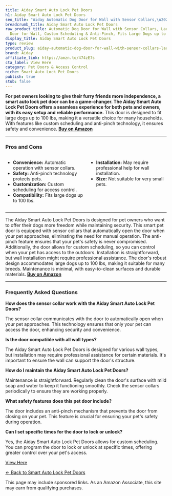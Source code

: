 ```yaml
---
title: Aiday Smart Auto Lock Pet Doors
h1: Aiday Smart Auto Lock Pet Doors
seo_title: "Aiday Automatic Dog Door for Wall with Sensor Collars,\u2026"
breadcrumb_title: Aiday Smart Auto Lock Pet Doors
raw_product_title: Automatic Dog Door for Wall with Sensor Collars, Large Smart Pet
  Door for Wall, Custom Scheduling & Anti-Pinch, Fits Large Dogs up to 100 lbs
display_title: Aiday Smart Auto Lock Pet Doors
type: review
product_slug: aiday-automatic-dog-door-for-wall-with-sensor-collars-large-smart-pet-d-b45fb177
brand: Aiday
affiliate_link: https://amzn.to/474zE7s
cta_label: View Here
category: Pet Doors & Access Control
niche: Smart Auto Lock Pet Doors
publish: true
stub: false
---
```


<div id="intro" class="full-width">
  <p><strong>For pet owners looking to give their furry friends more independence, a smart auto lock pet door can be a game-changer. The Aiday Smart Auto Lock Pet Doors offers a seamless experience for both pets and owners, with its easy setup and reliable performance.</strong> This door is designed to fit large dogs up to 100 lbs, making it a versatile choice for many households. With features like custom scheduling and anti-pinch technology, it ensures safety and convenience. <a href="https://amzn.to/474zE7s" rel="nofollow sponsored noopener" target="_blank"><strong>Buy on Amazon</strong></a></p>
</div>

<hr />
<h3 id="pros-cons">Pros and Cons</h3>
<div class="pc-grid" style="display:grid;grid-template-columns:1fr 1fr;gap:16px;">
  <ul>
    <li><strong>Convenience:</strong> Automatic operation with sensor collars.</li>
    <li><strong>Safety:</strong> Anti-pinch technology protects pets.</li>
    <li><strong>Customization:</strong> Custom scheduling for access control.</li>
    <li><strong>Compatibility:</strong> Fits large dogs up to 100 lbs.</li>
  </ul>
  <ul>
    <li><strong>Installation:</strong> May require professional help for wall installation.</li>
    <li><strong>Size:</strong> Not suitable for very small pets.</li>
  </ul>
</div>
<hr />

<div class="full-width">
  <p>The Aiday Smart Auto Lock Pet Doors is designed for pet owners who want to offer their dogs more freedom while maintaining security. This smart pet door is equipped with sensor collars that automatically open the door when your pet approaches, eliminating the need for manual operation. The anti-pinch feature ensures that your pet's safety is never compromised. Additionally, the door allows for custom scheduling, so you can control when your pet has access to the outdoors. Installation is straightforward, but wall installation might require professional assistance. The door's robust design accommodates large dogs up to 100 lbs, making it suitable for many breeds. Maintenance is minimal, with easy-to-clean surfaces and durable materials. <a href="https://amzn.to/474zE7s" rel="nofollow sponsored noopener" target="_blank"><strong>Buy on Amazon</strong></a></p>
</div>

<hr />
<h3 id="faqs">Frequently Asked Questions</h3>

<p><strong>How does the sensor collar work with the Aiday Smart Auto Lock Pet Doors?</strong></p>
<p>The sensor collar communicates with the door to automatically open when your pet approaches. This technology ensures that only your pet can access the door, enhancing security and convenience.</p>

<p><strong>Is the door compatible with all wall types?</strong></p>
<p>The Aiday Smart Auto Lock Pet Doors is designed for various wall types, but installation may require professional assistance for certain materials. It's important to ensure the wall can support the door's structure.</p>

<p><strong>How do I maintain the Aiday Smart Auto Lock Pet Doors?</strong></p>
<p>Maintenance is straightforward. Regularly clean the door's surface with mild soap and water to keep it functioning smoothly. Check the sensor collars periodically to ensure they are working properly.</p>

<p><strong>What safety features does this pet door include?</strong></p>
<p>The door includes an anti-pinch mechanism that prevents the door from closing on your pet. This feature is crucial for ensuring your pet's safety during operation.</p>

<p><strong>Can I set specific times for the door to lock or unlock?</strong></p>
<p>Yes, the Aiday Smart Auto Lock Pet Doors allows for custom scheduling. You can program the door to lock or unlock at specific times, offering greater control over your pet's access.</p>
<p><a class="btn" href="https://amzn.to/474zE7s" target="_blank" rel="nofollow sponsored noopener">View Here</a></p>
<p><a href="/roundups/pet-doors-access-control/smart-auto-lock-pet-doors/">← Back to Smart Auto Lock Pet Doors</a></p>
<aside class="disclosure">This page may include sponsored links. As an Amazon Associate, this site may earn from qualifying purchases.</aside>
